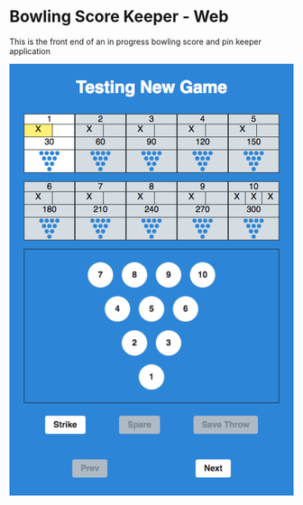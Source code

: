 # Bowling Score Keeper - Web

This is the front end of an in progress bowling score and pin keeper application

![Screenshot](resources/screenshot.png)